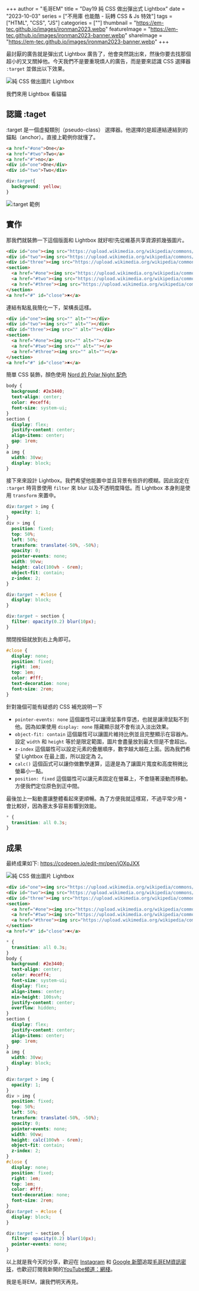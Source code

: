 +++
author = "毛哥EM"
title = "Day19 純 CSS 做出彈出式 Lightbox"
date = "2023-10-03"
series = ["不用庫 也能酷 - 玩轉 CSS & Js 特效"]
tags = ["HTML", "CSS", "JS"]
categories = [""]
thumbnail = "https://em-tec.github.io/images/ironman2023.webp"
featureImage = "https://em-tec.github.io/images/ironman2023-banner.webp"
shareImage = "https://em-tec.github.io/images/ironman2023-banner.webp"
+++

最討厭的廣告就是彈出式 Lightbox 廣告了，他會突然跳出來，然後你要去找那個超小的叉叉關掉他。今天我們不是要重現煩人的廣告，而是要來認識 CSS 選擇器 `:target` 並做出以下效果。

![純 CSS 做出圖片 Lightbox](https://em-tec.github.io/post/2023ironman-19/final.gif)

我們來用 Lightbox 看貓貓

## 認識 :taget

:target 是一個虛擬類別（pseudo-class） 選擇器。他選擇的是超連結連結到的錨點（anchor）。直接上範例你就懂了。

```html
<a href="#one">One</a>
<a href="#two">Two</a>
<a href="#">no</a>
<div id="one">One</div>
<div id="two">Two</div>
```

```css
div:target{
  background: yellow;
}
```

![:target 範例](https://em-tec.github.io/post/2023ironman-19/target.gif)
## 實作

那我們就裝飾一下這個版面和 Lightbox 就好啦!先從維基共享資源抓幾張圖片。

```html
<div id="one"><img src="https://upload.wikimedia.org/wikipedia/commons/thumb/5/5e/Domestic_cat_in_the_grass.JPG/640px-Domestic_cat_in_the_grass.JPG" alt=""></div>
<div id="two"><img src="https://upload.wikimedia.org/wikipedia/commons/thumb/1/15/Cat_August_2010-4.jpg/640px-Cat_August_2010-4.jpg" alt=""></div>
<div id="three"><img src="https://upload.wikimedia.org/wikipedia/commons/thumb/4/4d/Cat_November_2010-1a.jpg/640px-Cat_November_2010-1a.jpg" alt=""></div>
<section>
  <a href="#one"><img src="https://upload.wikimedia.org/wikipedia/commons/thumb/5/5e/Domestic_cat_in_the_grass.JPG/640px-Domestic_cat_in_the_grass.JPG" alt=""></a>
  <a href="#two"><img src="https://upload.wikimedia.org/wikipedia/commons/thumb/1/15/Cat_August_2010-4.jpg/640px-Cat_August_2010-4.jpg" alt=""></a>
  <a href="#three"><img src="https://upload.wikimedia.org/wikipedia/commons/thumb/4/4d/Cat_November_2010-1a.jpg/640px-Cat_November_2010-1a.jpg" alt=""></a>
</section>
<a href="#" id="close">✖</a>
```

連結有點亂我簡化一下，架構長這樣。

```html
<div id="one"><img src="" alt=""></div>
<div id="two"><img src="" alt=""></div>
<div id="three"><img src="" alt=""></div>
<section>
  <a href="#one"><img src="" alt=""></a>
  <a href="#two"><img src="" alt=""></a>
  <a href="#three"><img src="" alt=""></a>
</section>
<a href="#" id="close">✖</a>
```

簡單 CSS 裝飾，顏色使用 [Nord 的 Polar Night 配色](https://www.nordtheme.com/docs/colors-and-palettes)

```css
body {
  background: #2e3440;
  text-align: center;
  color: #eceff4;
  font-size: system-ui;
}
section {
  display: flex;
  justify-content: center;
  align-items: center;
  gap: 1rem;
}
a img {
  width: 30vw;
  display: block;
}
```
接下來來設計 Lightbox。我們希望他能置中並且背景有些許的模糊。因此設定在 `:target` 時背景使用 `filter` 來 blur 以及不透明度降低。而 Lightbox 本身則是使用 `transform` 來置中。

```css
div:target > img {
  opacity: 1;
}
div > img {
  position: fixed;
  top: 50%;
  left: 50%;
  transform: translate(-50%, -50%);
  opacity: 0;
  pointer-events: none;
  width: 90vw;
  height: calc(100vh - 6rem);
  object-fit: contain;
  z-index: 2;
}

div:target ~ #close {
  display: block;
}

div:target ~ section {
  filter: opacity(0.2) blur(10px);
}
```

關閉按鈕就放到右上角即可。

```css
#close {
  display: none;
  position: fixed;
  right: 1em;
  top: 1em;
  color: #fff;
  text-decoration: none;
  font-size: 2rem;
}
```
針對幾個可能有疑惑的 CSS 補充說明一下

* `pointer-events: none` 這個屬性可以讓滑鼠事件穿透，也就是讓滑鼠點不到他。因為如果使用 `display: none` 隱藏顯示就不會有淡入淡出效果。
* `object-fit: contain` 這個屬性可以讓圖片維持比例並且完整顯示在容器內。設定 `width` 和 `height` 等於是限定範圍，圖片會盡量放到最大但是不會超出。
* `z-index` 這個屬性可以設定元素的疊層順序，數字越大越在上面。因為我們希望 Lightbox 在最上面，所以設定為 2。
* `calc()` 這個函式可以讓你做數學運算，這邊是為了讓圖片寬度和高度稍微比螢幕小一點。
* `position: fixed` 這個屬性可以讓元素固定在螢幕上，不會隨著滾動而移動。方便我們定位原色到正中間。


最後加上一點動畫讓整體看起來更順暢。為了方便我就這樣寫，不過平常少用 `*` 會比較好，因為塞太多容易影響到效能。

```css
* {
  transition: all 0.3s;
}
```

## 成果

最終成果如下:
https://codepen.io/edit-mr/pen/jOXpJXX

![純 CSS 做出圖片 Lightbox](https://em-tec.github.io/post/2023ironman-19/final.gif)

```html
<div id="one"><img src="https://upload.wikimedia.org/wikipedia/commons/thumb/5/5e/Domestic_cat_in_the_grass.JPG/640px-Domestic_cat_in_the_grass.JPG" alt=""></div>
<div id="two"><img src="https://upload.wikimedia.org/wikipedia/commons/thumb/1/15/Cat_August_2010-4.jpg/640px-Cat_August_2010-4.jpg" alt=""></div>
<div id="three"><img src="https://upload.wikimedia.org/wikipedia/commons/thumb/4/4d/Cat_November_2010-1a.jpg/640px-Cat_November_2010-1a.jpg" alt=""></div>
<section>
  <a href="#one"><img src="https://upload.wikimedia.org/wikipedia/commons/thumb/5/5e/Domestic_cat_in_the_grass.JPG/640px-Domestic_cat_in_the_grass.JPG" alt=""></a>
  <a href="#two"><img src="https://upload.wikimedia.org/wikipedia/commons/thumb/1/15/Cat_August_2010-4.jpg/640px-Cat_August_2010-4.jpg" alt=""></a>
  <a href="#three"><img src="https://upload.wikimedia.org/wikipedia/commons/thumb/4/4d/Cat_November_2010-1a.jpg/640px-Cat_November_2010-1a.jpg" alt=""></a>
</section>
<a href="#" id="close">✖</a>
```

```css
* {
  transition: all 0.3s;
}
body {
  background: #2e3440;
  text-align: center;
  color: #eceff4;
  font-size: system-ui;
  display: flex;
  align-items: center;
  min-height: 100svh;
  justify-content: center;
  overflow: hidden;
}
section {
  display: flex;
  justify-content: center;
  align-items: center;
  gap: 1rem;
}
a img {
  width: 30vw;
  display: block;
}

div:target > img {
  opacity: 1;
}
div > img {
  position: fixed;
  top: 50%;
  left: 50%;
  transform: translate(-50%, -50%);
  opacity: 0;
  pointer-events: none;
  width: 90vw;
  height: calc(100vh - 6rem);
  object-fit: contain;
  z-index: 2;
}
#close {
  display: none;
  position: fixed;
  right: 1em;
  top: 1em;
  color: #fff;
  text-decoration: none;
  font-size: 2rem;
}
div:target ~ #close {
  display: block;
}

div:target ~ section {
  filter: opacity(0.2) blur(10px);
  pointer-events: none;
}
```

以上就是我今天的分享，歡迎在 [Instagram](https://www.instagram.com/em.tec.blog) 和 [Google 新聞](https://news.google.com/publications/CAAqBwgKMKXLvgswsubVAw?ceid=TW:zh-Hant&oc=3)追蹤[毛哥EM資訊密技](https://em-tec.github.io/)，也歡迎訂閱我新開的[YouTube頻道：網棧](https://www.youtube.com/@webpallet)。

我是毛哥EM，讓我們明天再見。
